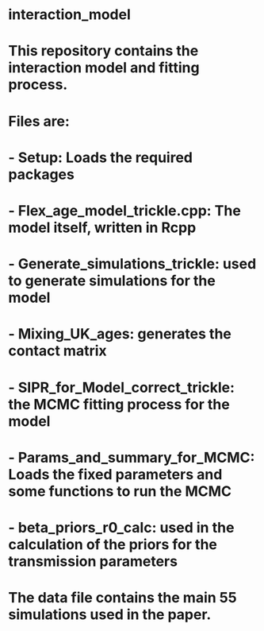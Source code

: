 # interaction_model

# This repository contains the interaction model and fitting process. 

# Files are:
# - Setup: Loads the required packages
# - Flex_age_model_trickle.cpp: The model itself, written in Rcpp
# - Generate_simulations_trickle: used to generate simulations for the model
# - Mixing_UK_ages: generates the contact matrix
# - SIPR_for_Model_correct_trickle: the MCMC fitting process for the model 
# - Params_and_summary_for_MCMC: Loads the fixed parameters and some functions to run the MCMC
# - beta_priors_r0_calc: used in the calculation of the priors for the transmission parameters

# The data file contains the main 55 simulations used in the paper. 